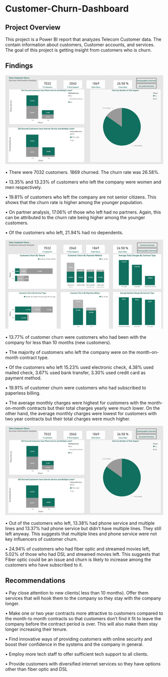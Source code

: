 # Customer-Churn-Dashboard

## Project Overview

This project is a Power BI report that analyzes Telecom Customer data. The contain information about customers, Customer accounts, and services. The goal of this project is getting insight from customers who is churn. 

## Findings
<img src="https://github.com/Othman5352/Customer-Churn-Analysis/blob/master/Screenshots/Screenshot%202023-09-23%20200847.png">

• There were 7032 customers. 1869 churned. The churn rate was 26.58%.

• 13.35% and 13.23% of customers who left the company were women and men 
respectively.

• 19.81% of customers who left the company are not senior citizens. This shows that the 
churn rate is higher among the younger population.

• On partner analysis, 17.06% of those who left had no partners. Again, this can be 
attributed to the churn rate being higher among the younger customers.

• Of the customers who left, 21.94% had no dependents.

<img src="https://github.com/Othman5352/Customer-Churn-Analysis/blob/master/Screenshots/Screenshot%202023-09-23%20200833.png">

• 13.77% of customer churn were customers who had been with the company for less than 
10 months (new customers).

• The majority of customers who left the company were on the month-on-month contract 
type.

• Of the customers who left 15.23% used electronic check, 4.38% used mailed check, 
3.67% used bank transfer, 3.30% used credit card as payment method.

• 19.91% of customer churn were customers who had subscribed to paperless billing.

• The average monthly charges were highest for customers with the month-on-month 
contracts but their total charges yearly were much lower. On the other hand, the average 
monthly charges were lowest for customers with two year contracts but their total charges 
were much higher.

<img src="https://github.com/Othman5352/Customer-Churn-Analysis/blob/master/Screenshots/Screenshot%202023-09-23%20200847.png">

• Out of the customers who left, 13.38% had phone service and multiple lines and 13.37% 
had phone service but didn’t have multiple lines. They still left anyway. This suggests 
that multiple lines and phone service were not key influencers of customer churn.

• 24.94% of customers who had fiber optic and streamed movies left, 5.02% of those who 
had DSL and streamed movies left. This suggests that Fiber optic could be an issue and 
churn is likely to increase among the customers who have subscribed to it.

## Recommendations
• Pay close attention to new clients( less than 10 months). Offer them services that will 
hook them to the company so they stay with the company longer.

• Make one or two year contracts more attractive to customers compared to the month-to month contracts so that customers don’t find it fit to leave the company before the 
contract period is over. This will also make them stay longer increasing their tenure.

• Find innovative ways of providing customers with online security and boost their 
confidence in the systems and the company in general.

• Employ more tech staff to offer sufficient tech support to all clients.

• Provide customers with diversified internet services so they have options other than fiber 
optic and DSL

